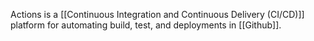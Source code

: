 Actions is a [[Continuous Integration and Continuous Delivery (CI/CD)]] platform for automating build, test, and deployments in [[Github]].

